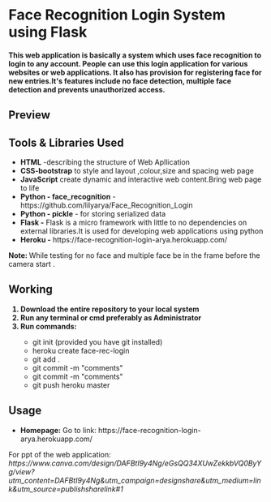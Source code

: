 <h1>Face Recognition Login System using Flask </h1>
<h4>This web application is basically a system which uses face recognition to login to any account. People can use this login application for various websites or web applications. It also has provision for registering face for new entries.It's features include no face detection, multiple face detection and prevents unauthorized access.
</h4>
<h2>Preview</h2>
<h2>Tools & Libraries Used</h2>
<ul>
<li><b>HTML</b> -describing the structure of Web Apllication</li>
<li><b>CSS-bootstrap</b>  to style and layout ,colour,size and spacing web page</li>
<li><b>JavaScript</b>  create dynamic and interactive web content.Bring web page to life</li>  
<li><b>Python - face_recognition</b> -https://github.com/lilyarya/Face_Recognition_Login</li>
<li><b>Python - pickle</b> - for storing serialized data</li>
<li><b>Flask -</b> Flask is a micro framework with little to no dependencies on external libraries.It is used for developing web applications using python</li>
<li><b>Heroku -</b> https://face-recognition-login-arya.herokuapp.com/</li>
</ul>
<strong>Note: </strong>While testing for no face and multiple face be in the frame before the camera start .
<h2>Working</h2>
<ol>
<b>
<li>Download the entire repository to your local system</li>
<li>Run any terminal or cmd preferably as Administrator</li>
<li>Run commands:</li>
</b>
<ul>
<li>git init (provided you have git installed)</li>
<li>heroku create face-rec-login </li>
<li>git add .</li>
<li>git commit -m "comments"</li>
<li>git commit -m "comments"</li>
<li>git push heroku master</li>
</ul>
</ol>
<h2>Usage</h2>
<ul>
<li><b>Homepage:</b> Go to link: https://face-recognition-login-arya.herokuapp.com/</li>  
</ul>
For ppt of the web application: <i>https://www.canva.com/design/DAFBtI9y4Ng/eGsQQ34XUwZekkbVQ0ByYg/view?utm_content=DAFBtI9y4Ng&utm_campaign=designshare&utm_medium=link&utm_source=publishsharelink#1</i>
